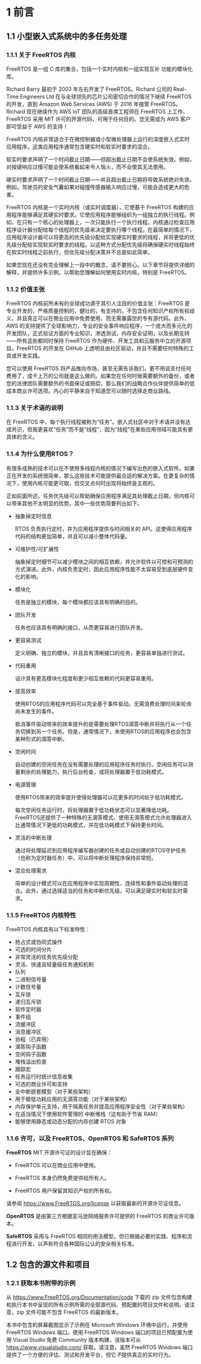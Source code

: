 # 1 前言

## 1.1 小型嵌入式系统中的多任务处理

### 1.1.1 关于 FreeRTOS 内核

FreeRTOS 是一组 C 库的集合，包括一个实时内核和一组实现互补
功能的模块化库。

Richard Barry 最初于 2003 年左右开发了 FreeRTOS。Richard 公司的 Real-Time
Engineers Ltd 在与全球领先的芯片公司密切合作的情况下继续 FreeRTOS 的开发，直到 Amazon
Web Services (AWS) 于 2016 年接管 FreeRTOS。Richard 现在继续作为 AWS IoT 团队的高级首席工程师在 FreeRTOS 上工作。FreeRTOS 采用 MIT 许可的开源代码，可用于任何目的。您无需成为 AWS 客户即可受益于 AWS 的支持！

FreeRTOS 内核非常适合于在微控制器或小型微处理器上运行的深度嵌入式实时应用程序。这类应用程序通常包含硬实时和软实时要求的混合。

软实时要求声明了一个时间截止日期——但超出截止日期不会使系统失效。例如，对按键响应过慢可能会使系统看起来令人恼火，而不会使其无法使用。

硬实时要求声明了一个时间截止日期——并且超出截止日期将导致系统绝对失效。例如，驾驶员的安全气囊如果对碰撞传感器输入响应过慢，可能会造成更大的危害。

FreeRTOS 内核是一个实时内核（或实时调度器），它使基于 FreeRTOS 构建的应用程序能够满足其硬实时要求。它使应用程序能够组织为一组独立的执行线程。例如，在只有一个核心的处理器上，一次只能执行一个执行线程。内核通过检查应用程序设计器分配给每个线程的优先级来决定要执行哪个线程。在最简单的情况下，应用程序设计器可以将更高的优先级分配给实现硬实时要求的线程，并将更低的优先级分配给实现软实时要求的线程。以这种方式分配优先级将确保硬实时线程始终在软实时线程之前执行，但优先级分配决策并不总是如此简单。

如果您现在还没有完全理解上一段中的概念，请不要担心。以下章节将提供详细的解释，并提供许多示例，以帮助您理解如何使用实时内核，特别是 FreeRTOS。


### 1.1.2 价值主张

FreeRTOS 内核前所未有的全球成功源于其引人注目的价值主张：FreeRTOS 是专业开发的，严格质量控制的，健壮的，有支持的，不包含任何知识产权所有权歧义，并且真正可以在商业应用中免费使用，而无需暴露您的专有源代码。此外，AWS 的支持提供了全球影响力，专业的安全事件响应程序，一个庞大而多元化的开发团队，正式验证方面的专业知识，渗透测试，内存安全证明，以及长期支持——所有这些都同时保持 FreeRTOS 作为硬件、开发工具和云服务中立的开源项目。FreeRTOS 的开发在 GitHub 上透明且由社区驱动，并且不需要任何特殊的工具或开发实践。

您可以使用 FreeRTOS 将产品推向市场，甚至无需告诉我们，更不用说支付任何费用了，成千上万的公司就是这么做的。如果您在任何时候需要额外的备份，或者您的法律团队需要额外的书面保证或赔偿，那么我们的战略合作伙伴提供简单的低成本商业许可选项。内心的平静来自于知道您可以随时选择走商业路线。


### 1.1.3 关于术语的说明

在 FreeRTOS 中，每个执行线程被称为“任务”。嵌入式社区中对于术语并没有达成共识，但我更喜欢“任务”而不是“线程”，因为“线程”在某些应用领域可能具有更具体的含义。

### 1.1.4 为什么使用RTOS？

有很多成熟的技术可以在不使用多线程内核的情况下编写出色的嵌入式软件。如果正在开发的系统很简单，那么这些技术可能提供最合适的解决方案。在更复杂的情况下，使用内核可能更可取，但交叉点何时出现将始终是主观的。

正如前面所述，任务优先级可以帮助确保应用程序满足其处理截止日期，但内核可以带来其他不太明显的优势。其中一些优势简要列出如下。

- 抽象掉定时信息

  RTOS 负责执行定时，并为应用程序提供与时间相关的 API。这使得应用程序代码的结构更加简单，并且可以减小整体代码量。

- 可维护性/可扩展性

  抽象掉定时细节可以减少模块之间的相互依赖，并允许软件以可控和可预测的方式演进。此外，内核负责定时，因此应用程序性能不太容易受到底层硬件变化的影响。

- 模块化

  任务是独立的模块，每个模块都应该具有明确的目的。

- 团队开发

  任务也应该具有明确的接口，从而更容易进行团队开发。

- 更容易测试

  定义明确、独立的模块，并且具有清晰接口的任务，更容易单独进行测试。

- 代码重用

  设计具有更高模块化程度和更少相互依赖的代码更容易重用。

- 提高效率

  使用RTOS的应用程序代码可以完全基于事件驱动。无需浪费处理时间来轮询尚未发生的事件。

  抵消事件驱动带来的效率提升的是需要处理RTOS滴答中断并将执行从一个任务切换到另一个任务。但是，通常情况下，未使用RTOS的应用程序也会包含某种形式的滴答中断。

- 空闲时间

  自动创建的空闲任务在没有需要处理的应用程序任务时执行。空闲任务可以测量剩余的处理能力，执行后台检查，或将处理器置于低功耗模式。

- 电源管理

  使用RTOS带来的效率提升使得处理器可以花更多的时间处于低功耗模式。

  每次空闲任务运行时，将处理器置于低功耗状态可以显著降低功耗。FreeRTOS还提供了一种特殊的无滴答模式。使用无滴答模式允许处理器进入比通常情况下更低的功耗模式，并在低功耗模式下保持更长时间。

- 灵活的中断处理

  通过将处理延迟到应用程序编写器创建的任务或自动创建的RTOS守护任务（也称为定时器任务）中，可以将中断处理程序保持非常短。

- 混合处理需求

  简单的设计模式可以在应用程序中实现周期性、连续性和事件驱动处理的混合。此外，通过选择适当的任务和中断优先级，可以满足硬实时和软实时需求。

### 1.1.5 FreeRTOS 内核特性

FreeRTOS 内核具有以下标准特性：

- 抢占式或协同式操作
- 可选的时间分片
- 非常灵活的任务优先级分配
- 灵活、快速且轻量级任务通知机制
- 队列
- 二进制信号量
- 计数信号量
- 互斥锁
- 递归互斥锁
- 软件定时器
- 事件组
- 流缓冲区
- 消息缓冲区
- 协程（已弃用）
- 滴答钩子函数
- 空闲钩子函数
- 堆栈溢出检查
- 跟踪宏
- 任务运行时统计信息收集
- 可选的商业许可和支持
- 全中断嵌套模型（对于某些架构）
- 用于极低功耗应用的无滴答功能（对于某些架构）
- 内存保护单元支持，用于隔离任务并提高应用程序安全性（对于某些架构）
- 在适当情况下使用软件管理的 中断堆栈（这有助于节省 RAM）
- 能够使用静态或动态分配的内存创建 RTOS 对象


### 1.1.6 许可，以及 FreeRTOS、OpenRTOS 和 SafeRTOS 系列

**FreeRTOS** MIT 开源许可证的设计旨在确保：

- FreeRTOS 可以在商业应用中使用。

- FreeRTOS 本身仍然免费提供给所有人。

- FreeRTOS 用户保留其知识产权的所有权。

请参阅 <https://www.FreeRTOS.org/license> 以获取最新的开源许可证信息。

**OpenRTOS** 是由第三方根据亚马逊网络服务许可提供的 FreeRTOS 的商业许可版本。

**SafeRTOS** 采用与 FreeRTOS 相同的用法模型，但已根据必要的实践、程序和流程进行开发，以声称符合各种国际公认的安全相关标准。

## 1.2 包含的源文件和项目

### 1.2.1 获取本书附带的示例

从 <https://www.FreeRTOS.org/Documentation/code> 下载的 zip 文件包含构建和执行本书中呈现的所有示例所需的全部源代码、预配置的项目文件和说明。请注意，zip 文件可能不包含 FreeRTOS 的最新版本。

本书中包含的屏幕截图显示了示例在 Microsoft Windows 环境中运行，并使用 FreeRTOS Windows 端口。使用 FreeRTOS Windows 端口的项目已预配置为使用 Visual Studio 免费 Community 版本构建，该版本可从 <https://www.visualstudio.com/> 获取。请注意，虽然 FreeRTOS Windows 端口提供了一个方便的评估、测试和开发平台，但它*不*提供真正的实时行为。



